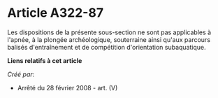 # Article A322-87

Les dispositions de la présente sous-section ne sont pas applicables à l'apnée, à la plongée archéologique, souterraine ainsi
qu'aux parcours balisés d'entraînement et de compétition d'orientation subaquatique.

**Liens relatifs à cet article**

_Créé par_:

  - Arrêté du 28 février 2008 - art. (V)
